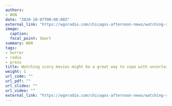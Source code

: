 ```yaml
---
authors:
- WGN
date: "2020-10-07T00:00:00Z"
external_link: "https://wgnradio.com/chicagos-afternoon-news/watching-scary-movies-might-be-a-great-way-to-cope-with-uncertain-times-according-to-science/?fbclid=IwAR2JB7m25sBjDz67cll7gK4Id0MbJKf6dT9BS-vd7fmMhU0bO-wqryRQqMo"
image:
  caption:
  focal_point: Smart
summary: WGN
tags:
- horror
- radio
- press
title: Watching scary movies might be a great way to cope with uncertain times
weight: 1
url_code: ""
url_pdf: ""
url_slides: ""
url_video: ""
external_link: "https://wgnradio.com/chicagos-afternoon-news/watching-scary-movies-might-be-a-great-way-to-cope-with-uncertain-times-according-to-science/?fbclid=IwAR2JB7m25sBjDz67cll7gK4Id0MbJKf6dT9BS-vd7fmMhU0bO-wqryRQqMo"
---
```

